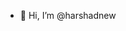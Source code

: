 - 👋 Hi, I’m @harshadnew
  

<!---
harshadnew/harshadnew is a ✨ special ✨ repository because its `README.md` (this file) appears on your GitHub profile.
You can click the Preview link to take a look at your changes.
--->
